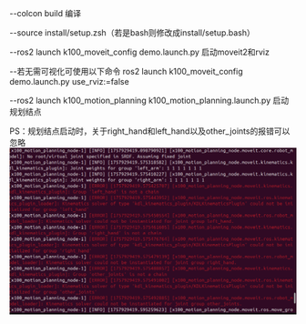 --colcon build 编译

--source install/setup.zsh（若是bash则修改成install/setup.bash）

--ros2 launch k100_moveit_config demo.launch.py  启动moveit2和rviz

--若无需可视化可使用以下命令
  ros2 launch k100_moveit_config demo.launch.py use_rviz:=false

--ros2 launch k100_motion_planning k100_motion_planning.launch.py 启动规划结点

PS：规划结点启动时，关于right_hand和left_hand以及other_joints的报错可以忽略
![alt text](<Screenshot from 2025-09-15 18-13-10.png>)